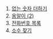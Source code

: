 1. [없는 숫자 더하기](https://school.programmers.co.kr/learn/courses/30/lessons/86051)
2. [옹알이 (2)](https://school.programmers.co.kr/learn/courses/30/lessons/133499)
3. [전화번호 목록](https://school.programmers.co.kr/learn/courses/30/lessons/42577)
4. [소수 찾기](https://school.programmers.co.kr/learn/courses/30/lessons/42839)